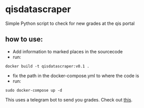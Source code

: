 # qisdatascraper

Simple Python script to check for new grades at the qis portal

## how to use:

* Add information to marked places in the sourcecode
* run:
``` 
docker build -t qisdatascraper:v0.1 .
```
* fix the path in the docker-compose.yml to where the code is
* run:
```
sudo docker-compose up -d
```

This uses a telegram bot to send you grades. Check out [this](https://www.codementor.io/garethdwyer/building-a-telegram-bot-using-python-part-1-goi5fncay).
